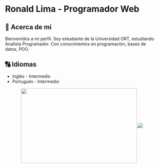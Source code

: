 # **Ronald Lima - Programador Web**

## :memo: **Acerca de mi**

Bienvenidos a mi perfil.
Soy estudiante de la Universidad ORT, estudiando Analista Programador.
Con conocimientos en programación, bases de datos, POO.
## :capital_abcd: Idiomas
* Inglés - Intermedio
* Portugués - Intermedio
<p align=center>
    <a href="https://github-readme-stats.vercel.app/api?username=Dlanor91&show_icons=true&theme=radical" title="Go to Source">
        <img height=245 width=380 align="center" src="https://github-readme-stats.vercel.app/api?username=Dlanor91&show_icons=true&theme=radical">
    </a> 
    <a href="[![Top Langs](https://github-readme-stats.vercel.app/api/top-langs/?username=Dlanor91)](https://github.com/Dlanor91/github-readme-stats)">
        <img align="center" src="[![Top Langs](https://github-readme-stats.vercel.app/api/top-langs/?username=Dlanor91)](https://github.com/Dlanor91/github-readme-stats)" />
    </a>
</p>
